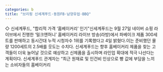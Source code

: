 ```yaml
---
categories: b
title: "브리핑 신세계푸드·동원FB·남양유업·BBQ"
---
```

◇ 신세계푸드, "합리적 가격 ‘홈베이커리’ 인기"신세계푸드는 9월 27일 네이버 쇼핑 라이브에서 진행한 ‘밀크앤허니’ 홈베이커리 라이브 방송(라방)에서 파베이크 제품 300세트를 판매하고 동시간대 누적 시청자수 1위를 기록했다고 4일 밝혔다.이는 준비했던 물량 1200세트의 2.5배를 웃도는 수치다. 신세계푸드는 향후 홈베이커리 제품을 찾는 고객들이 더욱 늘어날 것으로 예상하고 신제품을 출시하며 라인업 확대에 적극 나선다는 계획이다. 신세계푸드 관계자는 “최근 원재료 및 인건비 인상으로 빵 값에 부담을 느끼는 소비자들의 홈베이커리